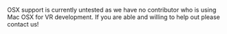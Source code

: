 OSX support is currently untested as we have no contributor who is using Mac OSX for VR development. 
If you are able and willing to help out please contact us!
